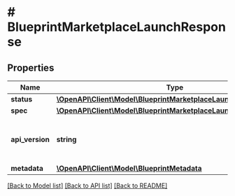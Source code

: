 # # BlueprintMarketplaceLaunchResponse

## Properties

Name | Type | Description | Notes
------------ | ------------- | ------------- | -------------
**status** | [**\OpenAPI\Client\Model\BlueprintMarketplaceLaunchResponseStatus**](BlueprintMarketplaceLaunchResponseStatus.md) |  |
**spec** | [**\OpenAPI\Client\Model\BlueprintMarketplaceLaunchSpec**](BlueprintMarketplaceLaunchSpec.md) |  |
**api_version** | **string** | API Version of the Nutanix v3 API framework. | [default to '3.1.0']
**metadata** | [**\OpenAPI\Client\Model\BlueprintMetadata**](BlueprintMetadata.md) |  |

[[Back to Model list]](../../README.md#models) [[Back to API list]](../../README.md#endpoints) [[Back to README]](../../README.md)
